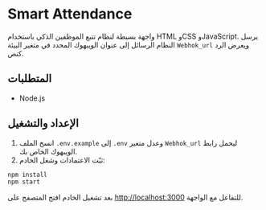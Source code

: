 # Smart Attendance

واجهة بسيطة لنظام تتبع الموظفين الذكي باستخدام HTML وCSS وJavaScript.
يرسل النظام الرسائل إلى عنوان الويبهوك المحدد في متغير البيئة `Webhok_url`
ويعرض الرد كنص.

## المتطلبات
- Node.js

## الإعداد والتشغيل
1. انسخ الملف `.env.example` إلى `.env` وعدل متغير `Webhok_url` ليحمل رابط الويبهوك الخاص بك.
2. ثبّت الاعتمادات وشغل الخادم:

```bash
npm install
npm start
```

بعد تشغيل الخادم افتح المتصفح على [http://localhost:3000](http://localhost:3000) للتفاعل مع الواجهة.
